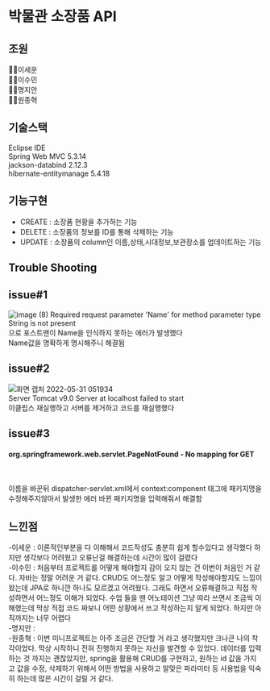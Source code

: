 
# 박물관 소장품  API


## 조원

🤷‍♂️이세운<br>
🤦‍♀️이수민<br>
🙋‍♀️명지안<br>
🙅‍♂️원종혁<br>



## 기술스택
Eclipse IDE<br>
Spring Web MVC 5.3.14<br>
jackson-databind 2.12.3<br>
hibernate-entitymanage 5.4.18<br>



## 기능구현
- CREATE : 소장품 현황을 추가하는 기능<br>
- DELETE : 소장품의 정보를 ID를 통해 삭제하는 기능<br>
- UPDATE : 소장품의 column인 이름,상태,시대정보,보관장소를 업데이트하는 기능<br>




## Trouble Shooting
<h2>issue#1</h2>

![image (8)](https://user-images.githubusercontent.com/92356170/171056286-06b12748-33d1-4060-9b3b-44397e46f89a.png)
Required request parameter 'Name' for method parameter type String is not present<br>
으로 포스트맨이 Name을 인식하지 못하는 에러가 발생했다<br>
Name값을 명확하게 명시해주니 해결됨<br>

<h2>issue#2</h2>

![화면 캡처 2022-05-31 051934](https://user-images.githubusercontent.com/92356170/171056083-4c9817b5-4dbd-437b-9067-db44cbe74a5c.png)<br>
Server Tomcat v9.0 Server at localhost failed to start<br>
이클립스 재실행하고 서버를 제거하고 코드를 재실행했다<br>

<h2>issue#3</h2>
<h4>org.springframework.web.servlet.PageNotFound - No mapping for GET</h4><br>

이름을 바꾼뒤 dispatcher-servlet.xml에서 context:component 태그에 패키지명을 수정해주지않아서 발생한 에러 바뀐 패키지명을 입력해줘서 해결함<br>



## 느낀점 

-이세운 : 이론적인부분을 다 이해해서 코드작성도 충분히 쉽게 할수있다고 생각했다 하지만 생각보다 어려웠고 오류난걸 해결하는데 시간이 많이 걸렸다 <br>
-이수민 : 처음부터 프로젝트를 어떻게 해야할지 감이 오지 않는 건 이번이 처음인 거 같다. 자바는 정말 어려운 거 같다. CRUD도 어느정도 알고 어떻게 작성해야할지도 느낌이 왔는데 JPA로 하니깐 하나도 모르겠고 어려웠다. 그래도 하면서 오류해결하고 직접 작성하면서 어느정도 이해가 되었다. 수업 들을 땐 어노테이션 그냥 따라 쓰면서 조금씩 이해했는데 막상 직접 코드 짜보니 어떤 상황에서 쓰고 작성하는지 알게 되었다. 하지만 아직까지는 너무 어렵다 <br>
-명지안 :  <br>
-원종혁 : 이번 미니프로젝트는 아주 조금은 간단할 거 라고 생각했지만 크나큰 나의 착각이었다. 막상 시작하니 전혀 진행하지 못하는 자신을 발견할 수 있었다. 데이터를 입력하는 것 까지는 괜찮았지만, spring을 활용해 CRUD를 구현하고, 원하는 id 값을 가지고 값을 수정, 삭제하기 위해서 어떤 방법을 사용하고 알맞은 파라미터 등 사용법을 익숙히 하는데 많은 시간이 걸릴 거 같다. <br>
